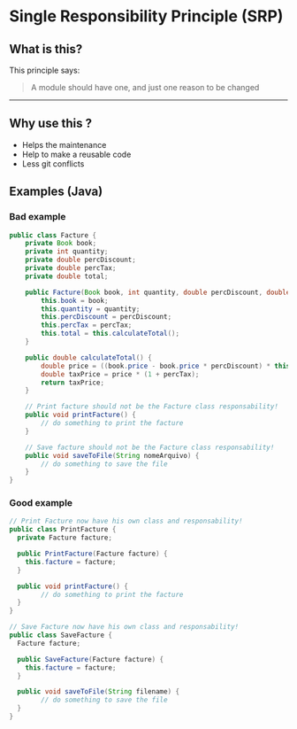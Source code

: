 # Single Responsibility Principle (SRP)

## What is this?

This principle says: 
  
> A module should have one, and just one reason to be changed

___

## Why use this ?

- Helps the maintenance
- Help to make a reusable code
- Less git conflicts

## Examples (Java)

### Bad example

```java
public class Facture {
	private Book book;
	private int quantity;
	private double percDiscount;
	private double percTax;
	private double total;

	public Facture(Book book, int quantity, double percDiscount, double percTax) {
		this.book = book;
		this.quantity = quantity;
		this.percDiscount = percDiscount;
		this.percTax = percTax;
		this.total = this.calculateTotal();
	}

	public double calculateTotal() {
		double price = ((book.price - book.price * percDiscount) * this.quantity);
		double taxPrice = price * (1 + percTax);
		return taxPrice;
	}

	// Print facture should not be the Facture class responsability!
	public void printFacture() {
		// do something to print the facture
	}

	// Save facture should not be the Facture class responsability!
	public void saveToFile(String nomeArquivo) {
		// do something to save the file
	}
}
```

### Good example

```java
// Print Facture now have his own class and responsability!
public class PrintFacture {
  private Facture facture;

  public PrintFacture(Facture facture) {
    this.facture = facture;
  }

  public void printFacture() {
		// do something to print the facture
  }
}

// Save Facture now have his own class and responsability!
public class SaveFacture {
  Facture facture;

  public SaveFacture(Facture facture) {
    this.facture = facture;
  }

  public void saveToFile(String filename) {
		// do something to save the file
  }
}
```